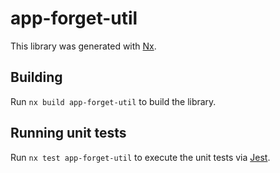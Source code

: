 # app-forget-util

This library was generated with [Nx](https://nx.dev).

## Building

Run `nx build app-forget-util` to build the library.

## Running unit tests

Run `nx test app-forget-util` to execute the unit tests via [Jest](https://jestjs.io).
